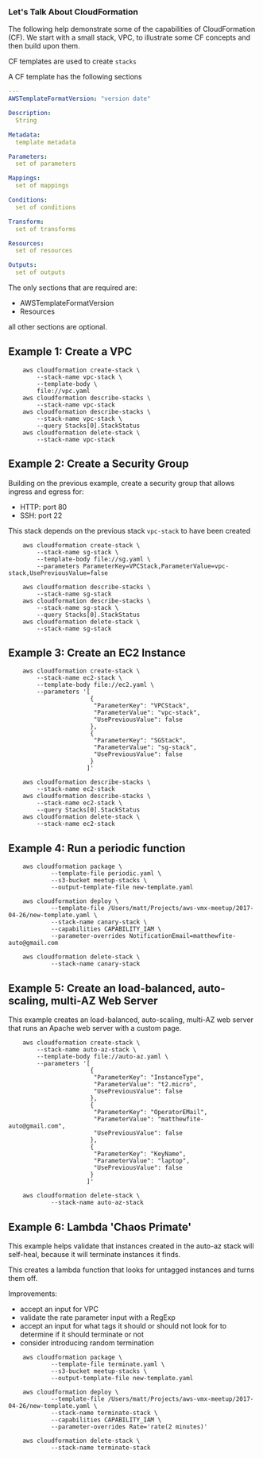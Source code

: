 ### Let's Talk About CloudFormation

The following help demonstrate some of the capabilities of CloudFormation (CF).  We start
with a small stack, VPC, to illustrate some CF concepts and then build upon them.

CF templates are used to create `stacks`

A CF template has the following sections

```yaml
---
AWSTemplateFormatVersion: "version date"

Description:
  String

Metadata:
  template metadata

Parameters:
  set of parameters

Mappings:
  set of mappings

Conditions:
  set of conditions

Transform:
  set of transforms

Resources:
  set of resources

Outputs:
  set of outputs
```

The only sections that are required are:
- AWSTemplateFormatVersion
- Resources

all other sections are optional.

## Example 1: Create a VPC


```shell
    aws cloudformation create-stack \
        --stack-name vpc-stack \
        --template-body \
        file://vpc.yaml
    aws cloudformation describe-stacks \
        --stack-name vpc-stack
    aws cloudformation describe-stacks \
        --stack-name vpc-stack \
        --query Stacks[0].StackStatus
    aws cloudformation delete-stack \
        --stack-name vpc-stack
```

## Example 2: Create a Security Group
Building on the previous example, create a security group that allows ingress and 
egress for:
- HTTP: port 80
-  SSH: port 22

This stack depends on the previous stack `vpc-stack` to have been created

```shell
    aws cloudformation create-stack \
        --stack-name sg-stack \
        --template-body file://sg.yaml \
        --parameters ParameterKey=VPCStack,ParameterValue=vpc-stack,UsePreviousValue=false

    aws cloudformation describe-stacks \
        --stack-name sg-stack
    aws cloudformation describe-stacks \
        --stack-name sg-stack \
        --query Stacks[0].StackStatus
    aws cloudformation delete-stack \
        --stack-name sg-stack
```

## Example 3: Create an EC2 Instance

```shell
    aws cloudformation create-stack \
        --stack-name ec2-stack \
        --template-body file://ec2.yaml \
        --parameters '[
                       {
                        "ParameterKey": "VPCStack",
                        "ParameterValue": "vpc-stack",
                        "UsePreviousValue": false
                       },
                       {
                        "ParameterKey": "SGStack",
                        "ParameterValue": "sg-stack",
                        "UsePreviousValue": false
                       }
                      ]'

    aws cloudformation describe-stacks \
        --stack-name ec2-stack
    aws cloudformation describe-stacks \
        --stack-name ec2-stack \
        --query Stacks[0].StackStatus
    aws cloudformation delete-stack \
        --stack-name ec2-stack
```

## Example 4: Run a periodic function

```shell
    aws cloudformation package \
            --template-file periodic.yaml \
            --s3-bucket meetup-stacks \
            --output-template-file new-template.yaml

    aws cloudformation deploy \
            --template-file /Users/matt/Projects/aws-vmx-meetup/2017-04-26/new-template.yaml \
            --stack-name canary-stack \
            --capabilities CAPABILITY_IAM \
            --parameter-overrides NotificationEmail=matthewfite-auto@gmail.com

    aws cloudformation delete-stack \
            --stack-name canary-stack
```

## Example 5: Create an load-balanced, auto-scaling, multi-AZ Web Server

This example creates an load-balanced, auto-scaling, multi-AZ web server that
runs an Apache web server with a custom page.

```shell
    aws cloudformation create-stack \
        --stack-name auto-az-stack \
        --template-body file://auto-az.yaml \
        --parameters '[
                       {
                        "ParameterKey": "InstanceType",
                        "ParameterValue": "t2.micro",
                        "UsePreviousValue": false
                       },
                       {
                        "ParameterKey": "OperatorEMail",
                        "ParameterValue": "matthewfite-auto@gmail.com",
                        "UsePreviousValue": false
                       },
                       {
                        "ParameterKey": "KeyName",
                        "ParameterValue": "laptop",
                        "UsePreviousValue": false
                       }
                      ]'

    aws cloudformation delete-stack \
            --stack-name auto-az-stack
```

## Example 6: Lambda 'Chaos Primate'
This example helps validate that instances created in the auto-az stack will 
self-heal, because it will terminate instances it finds.

This creates a lambda function that looks for untagged instances and turns them off.

Improvements:
- accept an input for VPC
- validate the rate parameter input with a RegExp
- accept an input for what tags it should or should not look for to 
determine if it should terminate or not
- consider introducing random termination


```shell
    aws cloudformation package \
            --template-file terminate.yaml \
            --s3-bucket meetup-stacks \
            --output-template-file new-template.yaml

    aws cloudformation deploy \
            --template-file /Users/matt/Projects/aws-vmx-meetup/2017-04-26/new-template.yaml \
            --stack-name terminate-stack \
            --capabilities CAPABILITY_IAM \
            --parameter-overrides Rate='rate(2 minutes)'

    aws cloudformation delete-stack \
            --stack-name terminate-stack

```
